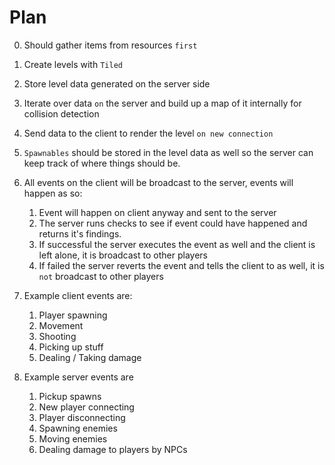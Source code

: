 # Plan

0. Should gather items from resources `first`

1. Create levels with `Tiled`
2. Store level data generated on the server side
3. Iterate over data `on` the server and build up a map of it internally for collision detection
4. Send data to the client to render the level `on new connection`
5. `Spawnables` should be stored in the level data as well so the server can keep track of where things should be.
6. All events on the client will be broadcast to the server, events will happen as so:
    1. Event will happen on client anyway and sent to the server
    2. The server runs checks to see if event could have happened and returns it's findings.
    3. If successful the server executes the event as well and the client is left alone, it is broadcast to other players
    4. If failed the server reverts the event and tells the client to as well, it is `not` broadcast to other players
7. Example client events are:
    1. Player spawning
    2. Movement
    3. Shooting
    4. Picking up stuff
    5. Dealing / Taking damage
8. Example server events are
    1. Pickup spawns
    2. New player connecting
    3. Player disconnecting
    4. Spawning enemies
    5. Moving enemies
    6. Dealing damage to players by NPCs